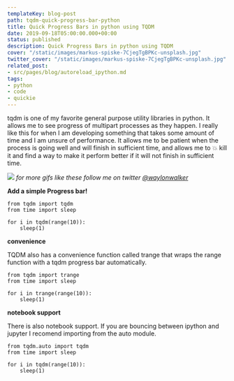 ```yaml
---
templateKey: blog-post
path: tqdm-quick-progress-bar-python
title: Quick Progress Bars in python using TQDM
date: 2019-09-18T05:00:00.000+00:00
status: published
description: Quick Progress Bars in python using TQDM
cover: "/static/images/markus-spiske-7CjegTgBPKc-unsplash.jpg"
twitter_cover: "/static/images/markus-spiske-7CjegTgBPKc-unsplash.jpg"
related_post:
- src/pages/blog/autoreload_ipython.md
tags:
- python
- code
- quickie
---
```

tqdm is one of my favorite general purpose utility libraries in python.  It allows me to see progress of multipart processes as they happen.  I really like this for when I am developing something that takes some amount of time and I am unsure of performance.  It allows me to be patient when the process is going well and will finish in sufficient time, and allows me to 💥 kill it and find a way to make it perform better if it will not finish in sufficient time.

![](/images/tqdm2.gif)
_for more gifs like these follow me on twitter [@waylonwalker](https://twitter.com/_WaylonWalker)_

**Add a simple Progress bar!**
```
from tqdm import tqdm
from time import sleep

for i in tqdm(range(10)):
	sleep(1)
```

**convenience**

TQDM also has a convenience function called trange that wraps the range function with a tqdm progress bar automatically.

```
from tqdm import trange
from time import sleep

for i in trange(range(10)):
	sleep(1)
```


**notebook support**

There is also notebook support.  If you are bouncing between ipython and jupyter I recomend importing from the auto module.

```
from tqdm.auto import tqdm
from time import sleep

for i in tqdm(range(10)):
	sleep(1)
```
